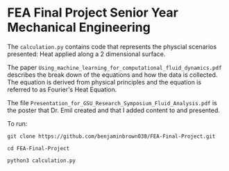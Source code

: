 # FEA Final Project Senior Year Mechanical Engineering

The ```calculation.py``` contains code that represents the physcial scenarios presented: Heat applied along a 2 dimensional surface. 




The paper ```Using_machine_learning_for_computational_fluid_dynamics.pdf``` describes the break down of the equations and how the data is collected. 
The equation is derived from physical principles and the equation is referred to as Fourier's Heat Equation.


The file ```Presentation_for_GSU_Research_Symposium_Fluid_Analysis.pdf``` is the poster that Dr. Emil created and that I added content to and presented.  

 

To run:

```git clone https://github.com/benjaminbrown038/FEA-Final-Project.git```


```cd FEA-Final-Project```


```python3 calculation.py```
